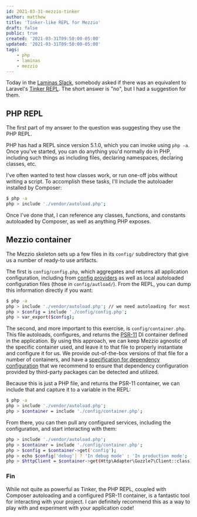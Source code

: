 ```yaml
---
id: 2021-03-31-mezzio-tinker
author: matthew
title: 'Tinker-like REPL for Mezzio'
draft: false
public: true
created: '2021-03-31T09:50:00-05:00'
updated: '2021-03-31T09:50:00-05:00'
tags:
    - php
    - laminas
    - mezzio
---
```


Today in the [Laminas Slack](https://laminas.dev/chat), somebody asked if there was an equivalent to Laravel's [Tinker REPL](https://laravel.com/docs/8.x/artisan#tinker).
The short answer is "no", but I had a suggestion for them.

<!--- EXTENDED -->

## PHP REPL

The first part of my answer to the question was suggesting they use the PHP REPL.

PHP has had a REPL since version 5.1.0, which you can invoke using `php -a`.
Once you've started, you can do anything you'd normally do in PHP, including such things as including files, declaring namespaces, declaring classes, etc.

I've often wanted to test how classes work, or run one-off jobs without writing a script.
To accomplish these tasks, I'll include the autoloader installed by Composer:

```bash
$ php -a
php > include './vendor/autoload.php';
```

Once I've done that, I can reference any classes, functions, and constants autoloaded by Composer, as well as anything PHP exposes.

## Mezzio container

The Mezzio skeleton sets up a few files in its `config/` subdirectory that give us a number of ready-to use artifacts.

The first is `config/config.php`, which aggregates and returns all application configuration, including from [config providers](https://docs.laminas.dev/laminas-config-aggregator/config-providers/) as well as local autoloaded configuration files (those in `config/autload/`).
From the REPL, you can dump this information directly if you want:

```bash
$ php -a
php > include './vendor/autoload.php'; // we need autoloading for most config providers
php > $config = include './config/config.php';
php > var_export($config);
```

The second, and more important to this exercise, is `config/container.php`.
This file autoloads, configures, and returns the [PSR-11](https://www.php-fig.org/psr/psr-11/) DI container defined in the application.
By using this approach, we can keep Mezzio agnostic of the specific container used, and leave it to that file to properly instantiate and configure it for us.
We provide out-of-the-box versions of that file for a number of containers, and have a [specification for dependency configuration](https://docs.mezzio.dev/mezzio/v3/features/container/config/) that we recommend to ensure that dependency configuration provided by third-party packages can be detected and utilized.

Because this is just a PHP file, and returns the PSR-11 container, we can include that and capture it to a variable in the REPL:

```bash
$ php -a
php > include './vendor/autoload.php';
php > $container = include './config/container.php';
```

From there, you can then pull any configured services, including the configuration, and start interacting with them:

```bash
php > include './vendor/autoload.php';
php > $container = include './config/container.php';
php > $config = $container->get('config');
php > echo $config['debug'] ? 'In debug mode' : 'In production mode';
php > $httpClient = $container->get(Http\Adapter\Guzzle7\Client::class);
```

### Fin

While not quite as powerful as Tinker, the PHP REPL, coupled with Composer autoloading and a configured PSR-11 container, is a fantastic tool for interacting with your project.
I can definitely recommend this as a way to play with and experiment with your application code!
